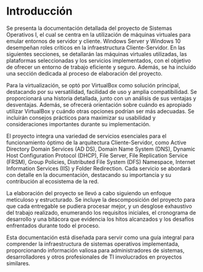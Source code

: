 # Introducción

Se presenta la documentación detallada del proyecto de Sistemas Operativos I, el cual se centra en la utilización de
máquinas virtuales para emular entornos de servidor y cliente. Windows Server y Windows 10 desempeñan roles críticos en
la infraestructura Cliente-Servidor. En las siguientes secciones, se detallarán las máquinas virtuales utilizadas, las
plataformas seleccionadas y los servicios implementados, con el objetivo de ofrecer un entorno de trabajo eficiente y
seguro. Además, se ha incluido una sección dedicada al proceso de elaboración del proyecto.

Para la virtualización, se optó por VirtualBox como solución principal, destacando por su versatilidad, facilidad de uso
y amplia compatibilidad. Se proporcionará una historia detallada, junto con un análisis de sus ventajas y desventajas.
Además, se ofrecerá orientación sobre cuándo es apropiado utilizar VirtualBox y cuándo otras opciones podrían ser más
adecuadas. Se incluirán consejos prácticos para maximizar su usabilidad y consideraciones importantes durante su
implementación.

El proyecto integra una variedad de servicios esenciales para el funcionamiento óptimo de la arquitectura
Cliente-Servidor, como Active Directory Domain Services (AD DS), Domain Name System (DNS), Dynamic Host Configuration
Protocol (DHCP), File Server, File Replication Service (FRSM), Group Policies, Distributed File System (DFS) Namespace,
Internet Information Services (IIS) y Folder Redirection. Cada servicio se abordará con detalle en la documentación,
destacando su importancia y su contribución al ecosistema de la red.

La elaboración del proyecto se llevó a cabo siguiendo un enfoque meticuloso y estructurado. Se incluye la descomposición
del proyecto para que cada entregable se pudiera procesar mejor, y un desglose exhaustivo del trabajo realizado,
enumerando los requisitos iniciales, el cronograma de desarrollo y una bitácora que evidencia los hitos alcanzados y los
desafíos enfrentados durante todo el proceso.

Esta documentación está diseñada para servir como una guía integral para comprender la infraestructura de sistemas
operativos implementada, proporcionando información valiosa para administradores de sistemas, desarrolladores y otros
profesionales de TI involucrados en proyectos similares.